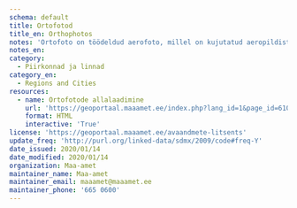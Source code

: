 ```yaml
---
schema: default
title: Ortofotod 
title_en: Orthophotos
notes: 'Ortofoto on töödeldud aerofoto, millel on kujutatud aeropildistuse ehk ülelennu hetkel looduses esinenud situatsioon'
notes_en:
category:
  - Piirkonnad ja linnad
category_en:
  - Regions and Cities
resources:
  - name: Ortofotode allalaadimine
    url: 'https://geoportaal.maaamet.ee/index.php?lang_id=1&page_id=610'
    format: HTML
    interactive: 'True'
license: 'https://geoportaal.maaamet.ee/avaandmete-litsents'
update_freq: 'http://purl.org/linked-data/sdmx/2009/code#freq-Y'
date_issued: 2020/01/14
date_modified: 2020/01/14
organization: Maa-amet
maintainer_name: Maa-amet
maintainer_email: maaamet@maaamet.ee
maintainer_phone: '665 0600'
---
```

